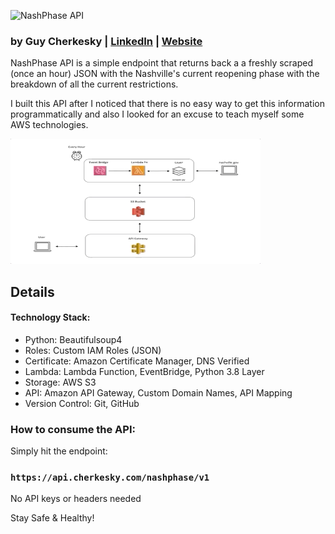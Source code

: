 ![NashPhase API](https://raw.githubusercontent.com/cherkesky/NashPhaseAPI/master/src/assets/nashphase_logo.png)

### by Guy Cherkesky | [LinkedIn](http://linkedin.com/in/cherkesky) | [Website](http://cherkesky.com)

NashPhase API is a simple endpoint that returns back a a freshly scraped (once an hour) JSON with the Nashville's current reopening phase with the breakdown of all the current restrictions. 

I built this API after I noticed that there is no easy way to get this information programmatically and also I looked for an excuse to teach myself some AWS technologies. 

<img src="https://github.com/cherkesky/NashPhaseAPI/blob/master/scraper.gif" height="200" width="400">

## Details


#### Technology Stack: 
- Python: Beautifulsoup4
- Roles: Custom IAM Roles (JSON)
- Certificate: Amazon Certificate Manager, DNS Verified
- Lambda: Lambda Function, EventBridge, Python 3.8 Layer
- Storage: AWS S3
- API: Amazon API Gateway, Custom Domain Names, API Mapping
- Version Control: Git, GitHub


### How to consume the API:
Simply hit the endpoint:
### `https://api.cherkesky.com/nashphase/v1`
No API keys or headers needed

Stay Safe & Healthy!
